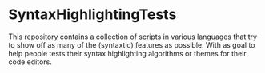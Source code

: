 # SyntaxHighlightingTests
This repository contains a collection of scripts in various languages that try to show off as many of the (syntaxtic) features as possible. With as goal to help people tests their syntax highlighting algorithms or themes for their code editors. 
